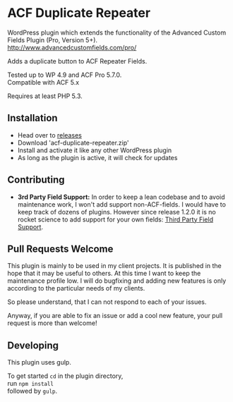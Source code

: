 ACF Duplicate Repeater
======================

WordPress plugin which extends the functionality of the Advanced Custom Fields Plugin (Pro, Version 5+).  
http://www.advancedcustomfields.com/pro/

Adds a duplicate button to ACF Repeater Fields.

Tested up to WP 4.9 and ACF Pro 5.7.0.  
Compatible with ACF 5.x

Requires at least PHP 5.3.


Installation
------------
 - Head over to [releases](../../releases)
 - Download 'acf-duplicate-repeater.zip'
 - Install and activate it like any other WordPress plugin
 - As long as the plugin is active, it will check for updates


Contributing
------------

 - **3rd Party Field Support:** In order to keep a lean codebase and to avoid maintenance work, I won't add support non-ACF-fields. I would have to keep track of dozens of plugins. However since release 1.2.0 it is no rocket science to add support for your own fields: [Third Party Field Support](wiki/Third-Party-Fields).


Pull Requests Welcome
---------------------
This plugin is mainly to be used in my client projects. It is published in the hope that it may be useful to others.
At this time I want to keep the maintenance profile low.
I will do bugfixing and adding new features is only according to the particular needs of my clients.

So please understand, that I can not respond to each of your issues.

Anyway, if you are able to fix an issue or add a cool new feature, your pull request is more than welcome!


Developing
----------
This plugin uses gulp.

To get started `cd` in the plugin directory,  
run `npm install`  
followed by `gulp`.
